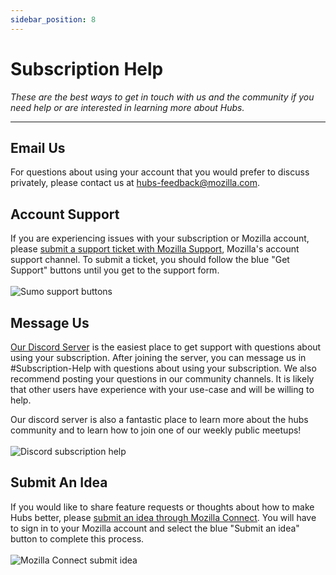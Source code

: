 ```yaml
---
sidebar_position: 8
---
```


# Subscription Help

_These are the best ways to get in touch with us and the community if you need help or are interested in learning more about Hubs._

---

## Email Us

For questions about using your account that you would prefer to discuss privately, please contact us at [hubs-feedback@mozilla.com](mailto:hubs-feedback@mozilla.com).

## Account Support

If you are experiencing issues with your subscription or Mozilla account, please [submit a support ticket with Mozilla Support](https://support.mozilla.org/en-US/products/hubs), Mozilla's account support channel. To submit a ticket, you should follow the blue "Get Support" buttons until you get to the support form.
<br></br>
![Sumo support buttons](/img/sumo-support.png)

## Message Us

[Our Discord Server](https://discord.gg/hubs-498741086295031808) is the easiest place to get support with questions about using your subscription. After joining the server, you can message us in #Subscription-Help with questions about using your subscription. We also recommend posting your questions in our community channels. It is likely that other users have experience with your use-case and will be willing to help.

Our discord server is also a fantastic place to learn more about the hubs community and to learn how to join one of our weekly public meetups!
<br></br>
![Discord subscription help](/img/discord-support.png)

## Submit An Idea

If you would like to share feature requests or thoughts about how to make Hubs better, please [submit an idea through Mozilla Connect](https://connect.mozilla.org/t5/ideas/idb-p/ideas/label-name/hubs). You will have to sign in to your Mozilla account and select the blue "Submit an idea" button to complete this process.
<br></br>
![Mozilla Connect submit idea](/img/connect-button.png)
